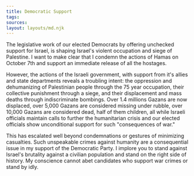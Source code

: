 ```yaml
---
title: Democratic Support
tags:
sources:
layout: layouts/md.njk
---
```


The legislative work of our elected Democrats by offering unchecked support for Israel, is shaping Israel's violent occupation and siege of Palestine. I want to make clear that I condemn the actions of Hamas on October 7th and support an immediate release of all the hostages. 

However, the actions of the Israeli government, with support from it's allies and state departments reveals a troubling intent: the oppression and dehumanizing of Palestinian people through the 75 year occupation, their collective punishment through a siege, and their displacement and mass deaths through indiscriminate bombings. Over 1.4 millions Gazans are now displaced, over 5,000 Gazans are considered missing under rubble, over 10,000 Gazans are considered dead, half of them children, all while Israeli officials maintain calls to further the humanitarian crisis and our elected officials show unconditional support for such "consequences of war."

This has escalated well beyond condemnations or gestures of minimizing casualties. Such unspeakable crimes against humanity are a consequential issue in my support of the Democratic Party. I implore you to stand against Israel's brutality against a civilian population and stand on the right side of history. My conscience cannot abet candidates who support war crimes or stand by idly.